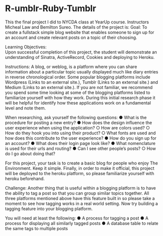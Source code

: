 # R-umblr-Ruby-Tumblr
This the final project I did to NYCDA class at YearUp course. Instructors Micheal Law and Bemilton Sureo. The details of the project is:
Goal:
To create a fullstack simple blog website that enables someone to sign up for an account and create relevant posts on a topic of their choosing.
 
Learning Objectives:  
Upon successful completion of this project, the student will demonstrate an understanding of Sinatra, ActiveRecord, Cookies and deploying to Heroku.
 
Instructions:
A blog, or weblog, is a platform where you can share information about a particular topic usually displayed much like diary entries in reverse chronological order. Some popular blogging platforms include Wordpress (Links to an external site.), Tumblr (Links to an external site.) and Medium (Links to an external site.). If you are not familiar, we recommend you spend some time looking at some of the blogging platforms listed to familiarize yourself with how they work. During this initial research phase it will be helpful for identify how these applications work on a fundamental level and note them.
 
When researching, ask yourself the following questions:
●	What is the procedure for posting a new entry?
●	How does the design influence the user experience when using the application?
    ○	How are colors used?
    ○	How do they hook you into using their product?
    ○	What fonts are used and how does this contribute to the user experience?
●	How do you sign up for an account?
●	What does their login page look like?
●	What nomenclature is used for their urls and routing?
●	Can I see other people’s posts?
    ○	How do I go about doing that?
 
For this project, your task is to create a basic blog for people who enjoy The Environment. Keep it simple. Finally, in order to make it official, this project will be deployed to the heroku platform, so please familiarize yourself with heroku beforehand.
 
Challenge:
Another thing that is useful within a blogging platform is to have the ability to tag a post so that you can group similar topics together. All three platforms mentioned above have this feature built in so please take a moment to see how tagging works in a real world setting. Now try building a tagging feature into your blogging platform.
 
You will need at least the following:
  ●	A process for tagging a post
  ●	A process for displaying all similarly tagged posts
  ●	A database table to relate the same tags to multiple posts
